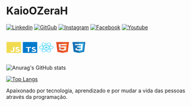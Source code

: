 # KaioOZeraH

[![Linkedin](https://img.shields.io/badge/LinkedIn-0077B5?style=for-the-badge&logo=linkedin&logoColor=white)](https://www.linkedin.com/in/caio-ribeiro-zh/)
[![GitGub](https://img.shields.io/badge/GitHub-100000?style=for-the-badge&logo=github&logoColor=white)](https://github.com/KaioZeraH)
[![Instagram](https://img.shields.io/badge/Instagram-E4405F?style=for-the-badge&logo=instagram&logoColor=white)](https://www.instagram.com/kaioo_zerah/)
[![Facebook](https://img.shields.io/badge/Facebook-1877F2?style=for-the-badge&logo=facebook&logoColor=white)](https://www.facebook.com/Kaio.ZeraH/)
[![Youtube](https://img.shields.io/badge/YouTube-FF0000?style=for-the-badge&logo=youtube&logoColor=white)](https://www.youtube.com/channel/UCD9R3UcObbYJf6CCczszZ9Q)

<div style="display: inline_block"><br>
  <img align="center" alt="Rafa-Js" height="30" width="40" src="https://raw.githubusercontent.com/devicons/devicon/master/icons/javascript/javascript-plain.svg">
  <img align="center" alt="Rafa-Ts" height="30" width="40" src="https://raw.githubusercontent.com/devicons/devicon/master/icons/typescript/typescript-plain.svg">
  <img align="center" alt="Rafa-React" height="30" width="40" src="https://raw.githubusercontent.com/devicons/devicon/master/icons/react/react-original.svg">
  <img align="center" alt="Rafa-HTML" height="30" width="40" src="https://raw.githubusercontent.com/devicons/devicon/master/icons/html5/html5-original.svg">
  <img align="center" alt="Rafa-CSS" height="30" width="40" src="https://raw.githubusercontent.com/devicons/devicon/master/icons/css3/css3-original.svg">
</div><br>

![Anurag's GitHub stats](https://github-readme-stats.vercel.app/api?username=KaioZeraH&theme=holi&show_icons=true)

[![Top Langs](https://github-readme-stats.vercel.app/api/top-langs/?username=KaioZeraH)](https://github.com/anuraghazra/github-readme-stats)

Apaixonado por tecnologia, aprendizado e por mudar a vida das pessoas através da programação.
